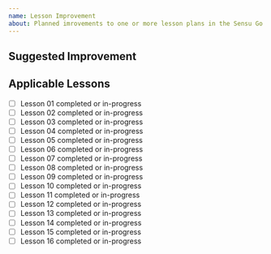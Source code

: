 ```yaml
---
name: Lesson Improvement
about: Planned imrovements to one or more lesson plans in the Sensu Go Workshop
---
```


<!-- Provide a general summary of the improvement in the title above -->

## Suggested Improvement

<!-- What can we do to improve the workshop experience? -->

## Applicable Lessons

<!-- For context, tell us which lessons this improvement applies to... -->

- [ ] Lesson 01 completed or in-progress
- [ ] Lesson 02 completed or in-progress
- [ ] Lesson 03 completed or in-progress
- [ ] Lesson 04 completed or in-progress
- [ ] Lesson 05 completed or in-progress
- [ ] Lesson 06 completed or in-progress
- [ ] Lesson 07 completed or in-progress
- [ ] Lesson 08 completed or in-progress
- [ ] Lesson 09 completed or in-progress
- [ ] Lesson 10 completed or in-progress
- [ ] Lesson 11 completed or in-progress
- [ ] Lesson 12 completed or in-progress
- [ ] Lesson 13 completed or in-progress
- [ ] Lesson 14 completed or in-progress
- [ ] Lesson 15 completed or in-progress
- [ ] Lesson 16 completed or in-progress
